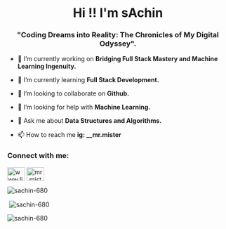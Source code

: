 <h1 align="center">Hi !! I'm sAchin</h1>
<h3 align="center">"Coding Dreams into Reality: The Chronicles of My Digital Odyssey".</h3>

- 🔭 I’m currently working on **Bridging Full Stack Mastery and Machine Learning Ingenuity.**

- 🌱 I’m currently learning **Full Stack Development.**

- 👯 I’m looking to collaborate on **Github.**

- 🤝 I’m looking for help with **Machine Learning.**

- 💬 Ask me about **Data Structures and Algorithms.**

- 📫 How to reach me **ig: __mr.mister**

<h3 align="left">Connect with me:</h3>
<p align="left">
<a href="https://linkedin.com/in/www.linkedin/sachinindwar" target="blank"><img align="center" src="https://raw.githubusercontent.com/rahuldkjain/github-profile-readme-generator/master/src/images/icons/Social/linked-in-alt.svg" alt="www.linkedin/sachinindwar" height="30" width="40" /></a>
<a href="https://www.leetcode.com/mr.mister" target="blank"><img align="center" src="https://raw.githubusercontent.com/rahuldkjain/github-profile-readme-generator/master/src/images/icons/Social/leet-code.svg" alt="mr.mister" height="30" width="40" /></a>
</p>

<p><img align="center" src="https://github-readme-stats.vercel.app/api/top-langs?username=sachin-680&show_icons=true&locale=en&layout=compact" alt="sachin-680" /></p>

<p>&nbsp;<img align="center" src="https://github-readme-stats.vercel.app/api?username=sachin-680&show_icons=true&locale=en" alt="sachin-680" /></p>

<p><img align="center" src="https://github-readme-streak-stats.herokuapp.com/?user=sachin-680&" alt="sachin-680" /></p>
